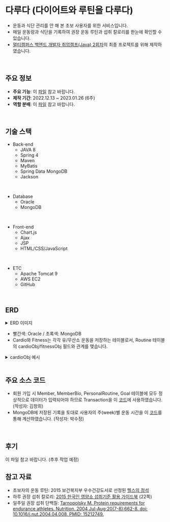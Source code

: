 # 다루다 (다이어트와 루틴을 다루다)
* 운동과 식단 관리를 안 해 본 초보 사용자를 위한 서비스입니다. 
* 매일 운동량과 식단을 기록하여 권장 운동 루틴과 섭취 칼로리를 한눈에 확인할 수 있습니다.    
* [멀티캠퍼스 백엔드 개발자 취업캠프(Java) 2회차](https://event.multicampus.com/backend)의 최종 프로젝트를 위해 제작하였습니다. 

<br/>

## 주요 정보
* <b>주요 기능</b>: 이 [파일](./readme/core_function.pdf) 참고 바랍니다.
* <b>제작 기간</b>: 2022.12.13 ~ 2023.01.26 (6주)
* <b>역할 분배</b>: 이 [파일](./readme/role.png) 참고 바랍니다.

<br/>

## 기술 스택 
* Back-end
   * JAVA 8
   * Spring 4
   * Maven
   * MyBatis
   * Spring Data MongoDB
   * Jackson

<br/>

* Database
   * Oracle
   * MongoDB 

<br/>

* Front-end
   * Chart.js
   * Ajax
   * JSP
   * HTML/CSS/JavaScript

<br/>

* ETC
   * Apache Tomcat 9
   * AWS EC2
   * GitHub

<br/>

## ERD 
<details>
<summary>ERD 이미지</summary>
<img src = "./readme/erd.png">
</details>

* 빨간색: Oracle / 초록색: MongoDB 
* Cardio와 Fitness는 각각 유/무산소 운동을 저장하는 테이블로서, Routine 테이블의 cardioObj/fitnessObj 필드와 관계를 맺습니다.
<details>
<summary>cardioObj 예시</summary>
<img src = "./readme/cardio_obj.PNG">
</details>

<br/>

## 주요 소스 코드
* 회원 가입 시 Member, MemberBio, PersonalRoutine, Goal 테이블에 모두 정상적으로 데이터가 입력되어야 하므로 Transaction을 이 [코드](https://github.com/flyc4/drd/blob/34eab38c68c0bf0e3061cc0413efb39769085150/drd/src/main/java/com/multi/drd/member/MemberServiceImpl.java#L35)에 사용하였습니다. (작성자: 김창희)
* MongoDB에 저장된 기록을 토대로 사용자의 주(week)별 운동 시간을 이 [코드](https://github.com/flyc4/drd/blob/34eab38c68c0bf0e3061cc0413efb39769085150/drd/src/main/java/com/multi/drd/dashboard/DashboardDAOImpl.java#L118)를 통해 계산하였습니다. (작성자: 박수정)

<br/>

## 후기
이 파일 참고 바랍니다. (추후 작업 예정)

## 참고 자료
* 초보자의 운동 루틴: 2015 보건복지부 우수건강도서로 선정된 [헬스의 정석](http://www.hanmunhwa.com/?p=4811)
* 하루 권장 섭취 칼로리: [2015 한국인 영양소 섭취기준 활용 가이드북](https://www.dietitian.or.kr/assets/ver2/bogun_online_2016/html/main_popup/2015%ED%95%9C%EA%B5%AD%EC%9D%B8%EC%98%81%EC%96%91%EC%86%8C.pdf) (22쪽)
* 일주일 권장 섭취 단백질: [Tarnopolsky M. Protein requirements for endurance athletes. Nutrition. 2004 Jul-Aug;20(7-8):662-8. doi: 10.1016/j.nut.2004.04.008. PMID: 15212749.](https://pubmed.ncbi.nlm.nih.gov/15212749/)
